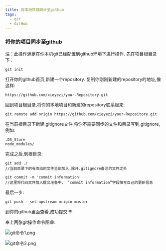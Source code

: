 ```yaml
---
title: 将本地项目同步至github
tags:
  - git
  - GitHub
---
```

### 将你的项目同步至github
注：此操作满足在你本机git已经配置到github环境下进行操作.
 先在项目根目录下：

  ```git
  git init
  ```

  打开你的github首页,新建一个repository.
  复制你刚刚新建的repository的地址,像这样: <!-- more -->
  ```
  https://github.com/xieyezi/your-Repository.git
  ```
  回到项目根目录,将你的本地项目和新建的repository联系起来:
  ```
  git remote add origin https://github.com/xieyezi/your-Repository.git

  ```

  在当前根目录下新建.gitignore文件
  将你不需要同步的文件和目录写到.gitignore,例如:

  ```
  .DS_Store
  node_modules/
  ```

  完成之后,到根目录:
  ```
  git add ./
  //当前目录下的有改动的文件全部加入,除开.gitignore备注的文件之外   
  ```

  ```
  git commit -m 'commit information'
  //这里将代码文件放入提交准备中， “commit information”字段填写自己的更新信息

  ```

  最后一步:

  ```
 git push --set-upstream origin master

  ```

  到你的github里面查看,成功提交!!!!


  奉上两张git操作命令图😄:

  ![git命令1.png](https://i.loli.net/2019/03/26/5c9a278b188be.png)


  ![git命令2.png](https://i.loli.net/2019/03/26/5c9a278b03086.png)
